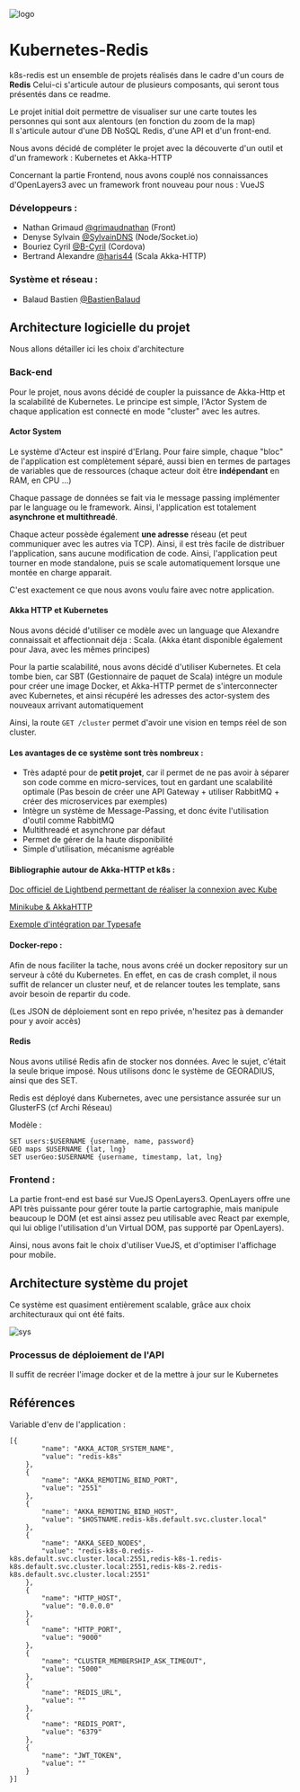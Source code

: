 ![logo](https://i.imgur.com/qFUHvPW.jpg)

# Kubernetes-Redis

k8s-redis est un ensemble de projets réalisés dans le cadre d'un cours de **Redis** 
Celui-ci s'articule autour de plusieurs composants, qui seront tous présentés dans ce readme. 

Le projet initial doit permettre de visualiser sur une carte toutes les personnes qui sont aux alentours (en fonction du zoom de la map)  
Il s'articule autour d'une DB NoSQL Redis, d'une API et d'un front-end. 

Nous avons décidé de compléter le projet avec la découverte d'un outil et d'un framework : Kubernetes et Akka-HTTP

Concernant la partie Frontend, nous avons couplé nos connaissances d'OpenLayers3 avec un framework front nouveau pour nous : VueJS

### Développeurs : 

* Nathan Grimaud [@grimaudnathan](https://github.com/NathanGrimaud) (Front)
* Denyse Sylvain [@SylvainDNS](https://github.com/sylvainDNS) (Node/Socket.io) 
* Bouriez Cyril [@B-Cyril](https://github.com/https://github.com/B-cyril) (Cordova) 
* Bertrand Alexandre [@haris44](https://github.com/haris44/) (Scala Akka-HTTP)

### Système et réseau : 

* Balaud Bastien [@BastienBalaud](https://github.com/BastienBalaud)

## Architecture logicielle du projet

Nous allons détailler ici les choix d'architecture

### Back-end

Pour le projet, nous avons décidé de coupler la puissance de Akka-Http et la scalabilité de Kubernetes. 
Le principe est simple, l'Actor System de chaque application est connecté en mode "cluster" avec les autres. 

#### Actor System

Le système d'Acteur est inspiré d'Erlang. Pour faire simple, chaque "bloc" de l'application est complètement séparé, aussi bien en termes de partages de variables que de ressources (chaque acteur doit être **indépendant** en RAM, en CPU ...) 

Chaque passage de données se fait via le message passing implémenter par le language ou le framework. Ainsi, l'application est totalement **asynchrone et multithreadé**. 

Chaque acteur possède également **une adresse** réseau (et peut communiquer avec les autres via TCP). Ainsi, il est très facile de distribuer l'application, sans aucune modification de code. Ainsi, l'application peut tourner en mode standalone, puis se scale automatiquement lorsque une montée en charge apparait. 

C'est exactement ce que nous avons voulu faire avec notre application. 

#### Akka HTTP et Kubernetes 

Nous avons décidé d'utiliser ce modèle avec un language que Alexandre connaissait et affectionnait déja : Scala. (Akka étant disponible également pour Java, avec les mêmes principes) 

Pour la partie scalabilité, nous avons décidé d'utiliser Kubernetes. Et cela tombe bien, car SBT (Gestionnaire de paquet de Scala) intégre un module pour créer une image Docker, et Akka-HTTP permet de s'interconnecter avec Kubernetes, et ainsi récupéré les adresses des actor-system des nouveaux arrivant automatiquement 

Ainsi, la route ``GET /cluster`` permet d'avoir une vision en temps réel de son cluster. 


####  Les avantages de ce système sont très nombreux : 

* Très adapté pour de **petit projet**, car il permet de ne pas avoir à séparer son code comme en micro-services, tout en gardant une scalabilité optimale (Pas besoin de créer une API Gateway + utiliser RabbitMQ + créer des microservices par exemples)  
* Intègre un système de Message-Passing, et donc évite l'utilisation d'outil comme RabbitMQ
* Multithreadé et asynchrone par défaut
* Permet de gérer de la haute disponibilité
* Simple d'utilisation, mécanisme agréable

#### Bibliographie autour de Akka-HTTP et k8s :

[Doc officiel de Lightbend permettant de réaliser la connexion avec Kube](https://developer.lightbend.com/guides/akka-cluster-kubernetes-k8s-deploy/)

[Minikube & AkkaHTTP](https://www.lotharschulz.info/2016/10/19/akkahttp-docker-kubernetes/)

[Exemple d'intégration par Typesafe](https://github.com/typesafehub/prod-suite-management-doc/tree/master/guides/akka-cluster-kubernetes-k8s-deploy/akka-cluster-example)

#### Docker-repo :

Afin de nous faciliter la tache, nous avons créé un docker repository sur un serveur à côté du Kubernetes. En effet, en cas de crash complet, il nous suffit de relancer un cluster neuf, et de relancer toutes les template, sans avoir besoin de repartir du code.   

(Les JSON de déploiement sont en repo privée, n'hesitez pas à demander pour y avoir accès) 

#### Redis

Nous avons utilisé Redis afin de stocker nos données. Avec le sujet, c'était la seule brique imposé. Nous utilisons donc le système de GEORADIUS, ainsi que des SET.

Redis est déployé dans Kubernetes, avec une persistance assurée sur un GlusterFS (cf Archi Réseau)

Modèle : 

```
SET users:$USERNAME {username, name, password}
GEO maps $USERNAME {lat, lng}
SET userGeo:$USERNAME {username, timestamp, lat, lng}
```

### Frontend :

La partie front-end est basé sur VueJS OpenLayers3. OpenLayers offre une API très puissante pour gérer toute la partie cartographie, mais manipule beaucoup le DOM (et est ainsi assez peu utilisable avec React par exemple, qui lui oblige l'utilisation d'un Virtual DOM, pas supporté par OpenLayers). 

Ainsi, nous avons fait le choix d'utiliser VueJS, et d'optimiser l'affichage pour mobile. 


## Architecture système du projet

Ce système est quasiment entièrement scalable, grâce aux choix architecturaux qui ont été faits. 


![sys](https://i.imgur.com/2mzlFo8.png)


### Processus de déploiement de l'API 

Il suffit de recréer l'image docker et de la mettre à jour sur le Kubernetes 


## Références

Variable d'env de l'application : 

```
[{
        "name": "AKKA_ACTOR_SYSTEM_NAME",
        "value": "redis-k8s"
    },
    {
        "name": "AKKA_REMOTING_BIND_PORT",
        "value": "2551"
    },
    {
        "name": "AKKA_REMOTING_BIND_HOST",
        "value": "$HOSTNAME.redis-k8s.default.svc.cluster.local"
    },
    {
        "name": "AKKA_SEED_NODES",
        "value": "redis-k8s-0.redis-k8s.default.svc.cluster.local:2551,redis-k8s-1.redis-k8s.default.svc.cluster.local:2551,redis-k8s-2.redis-k8s.default.svc.cluster.local:2551"
    },
    {
        "name": "HTTP_HOST",
        "value": "0.0.0.0"
    },
    {
        "name": "HTTP_PORT",
        "value": "9000"
    },
    {
        "name": "CLUSTER_MEMBERSHIP_ASK_TIMEOUT",
        "value": "5000"
    },
    {
        "name": "REDIS_URL",
        "value": ""
    },
    {
        "name": "REDIS_PORT",
        "value": "6379"
    }, 
    {
        "name": "JWT_TOKEN",
        "value": ""
    }
}]
```







